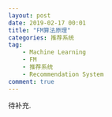```yaml
---
layout: post
date: 2019-02-17 00:01
title: "FM算法原理"
categories: 推荐系统
tag: 
	- Machine Learning
	- FM
	- 推荐系统
	- Recommendation System
comment: true
---
```



待补充.
<!--more-->
